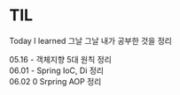 # TIL
Today I learned 그날 그날 내가 공부한 것을 정리

05.16 - 객체지향 5대 원칙 정리  
06.01 - Spring IoC, Di 정리  
06.02 0 Srpring AOP 정리  
